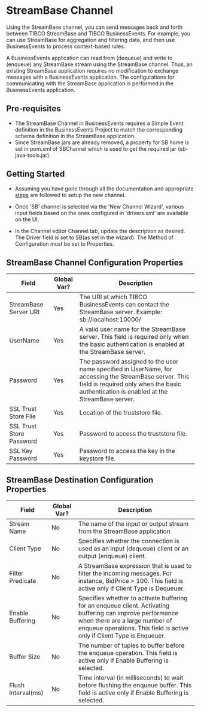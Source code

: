 # StreamBase Channel

Using the StreamBase channel, you can send messages back and forth between TIBCO StreamBase and TIBCO BusinessEvents. For example, you can use StreamBase for aggregation and filtering data, and then use BusinessEvents to process context-based rules.

A BusinessEvents application can read from (dequeue) and write to (enqueue) any StreamBase stream using the StreamBase channel. Thus, an existing StreamBase application requires no modification to exchange messages with a BusinessEvents application. The configurations for communicating with the StreamBase application is performed in the BusinessEvents application.

## Pre-requisites

* The StreamBase Channel in BusinessEvents requires a Simple Event definition in the BusinessEvents Project to match the corresponding schema definition in the StreamBase application.
* Since StreamBase jars are already removed, a property for SB home is set in pom.xml of SBChannel which is used to get the required jar (sb-java-tools.jar).

## Getting Started

* Assuming you have gone through all the documentation and appropriate [steps](https://github.com/tibco/be-contribution/tree/main/channel) are followed to setup the new channel.

* Once 'SB' channel is selected via the 'New Channel Wizard', various input fields based on the ones configured in 'drivers.xml' are available on the UI.

* In the Channel editor Channel tab, update the description as desired. The Driver field is set to SB(as set in the wizard). The Method of Configuration must be set to Properties.
  
## StreamBase Channel Configuration Properties

| Field | Global Var? | Description |
|---|---|---|
StreamBase Server URI|Yes|The URI at which TIBCO BusinessEvents can contact the StreamBase server.	Example: sb://localhost:10000/
UserName|Yes|A valid user name for the StreamBase server. This field is required only when the basic authentication is enabled at the StreamBase server.
Password|Yes|The password assigned to the user name specified in UserName, for accessing the StreamBase server. This field is required only when the basic authentication is enabled	at the StreamBase server.
SSL Trust Store File|Yes|Location of the truststore file.
SSL Trust Store Password|Yes|Password to access the truststore file.	
SSL Key Password|Yes|Password to access the key in the keystore file.

## StreamBase Destination Configuration Properties

| Field | Global Var? | Description |
|---|---|---|
Stream Name|No|The name of the input or output stream from the StreamBase application
Client Type|No|Specifies whether the connection is used as an input (dequeue) client or an output (enqueue) client.
Filter Predicate|No|A StreamBase expression that is used to filter the incoming messages. For instance, BidPrice > 100.	This field is active only if Client Type is Dequeuer.
Enable Buffering|No|Specifies whether to activate buffering for an enqueue client. Activating buffering can improve performance when there are a large number of enqueue operations. This field is active only if Client Type is Enqueuer.
Buffer Size|No|The number of tuples to buffer before the enqueue operation. This field is active only if Enable Buffering is selected.
Flush Interval(ms)|No|Time interval (in milliseconds) to wait before flushing the enqueue buffer. This field is active only if Enable Buffering is selected.
